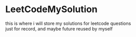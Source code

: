 # LeetCodeMySolution

this is where i will store my solutions for leetcode questions  
just for record, and maybe future reused by myself
